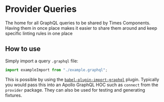 # Provider Queries

The home for all GraphQL queries to be shared by Times Components. Having them
in once place makes it easier to share them around and keep specific linting
rules in one place

## How to use

Simply import a query `.graphql` file:

```javascript
import exampleImport from "./example.graphql";
```

This is possible by using the [`babel-plugin-import-graphql`](https://www.npmjs.com/package/babel-plugin-import-graphql) plugin. Typically you would
pass this into an Apollo GraphQL HOC such as `connect` from the `provider`
package. They can also be used for testing and generating fixtures.

